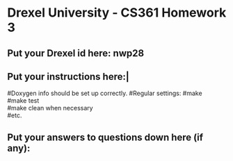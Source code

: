 # Drexel University - CS361 Homework 3

## Put your Drexel id here: nwp28

## Put your instructions here:|
#Doxygen info should be set up correctly.
#Regular settings:
#make      
#make test     
#make clean when necessary     
#etc.

## Put your answers to questions down here (if any):
